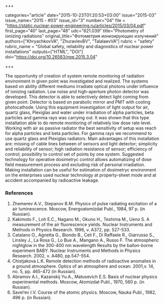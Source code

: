 +++

categories="article"
date="2015-10-23T01:20:53+03:00"
issue="2015-03"
issue_name="2015 - #03"
issue_id="3"
number="04"
file = "https://static.nuclear-power-engineering.ru/articles/2015/03/04.pdf"
first_page="40"
last_page="48"
udc="621.039"
title="Photometry of ionizing radiations"
original_title="Фотометрия ионизирующих излучений"
authors=["KhryachkovVA", "ZhuravlevBV", "TalalaevVA"]
rubric = "safety"
rubric_name = "Global safety, reliability and diagnostics of nuclear power installations"
outputs=["HTML", "DOI"]
doi="https://doi.org/10.26583/npe.2015.3.04"

+++

The opportunity of creation of system remote monitoring of radiation environment in given point was investigated and realized. The systems based on ability different mediums irradiate optical photons under influence of ionizing radiation. Low noise and high-aperture photon detector was developed. This detector is able to selectively detect light coming from given point. Detector is based on parabolic mirror and PMT with cooling photocathode. Using this equipment investigation of light output for air, quartz glass, Plexiglas and water under irradiation of alpha particles, beta particles and gamma rays was carrying out. It was shown that this type installation able to do remote monitoring of relatively low dose rate level. Working with air as passive radiator the best sensitivity of setup was reach for alpha particles and beta particles. For gamma rays we recommend to use quartz glass and Plexiglas radiators. Main advantages of this installation are: missing of cable lines between of sensors and light detector; simplicity and reliability of sensor; high radiation resistance of sensor; efficiency of control; possibility to control set of points by one system. Suggested technology for operative dosimetryc control allows automatizing of dose field measurement process and excluding risk of personal irradiation. Making installation can be useful for estimation of dosimetryc environment on the enterprises used nuclear technology at property-sheet mode and at accident accompanied by radioactive leakage.

### References

1. Zhemerev A.V., Stepanov B.M. Physics of pulse radiating excitation of a air luminescence. Moscow, Energoatomizdat Publ., 1984, 97 p. (in Russian).
2. Kakimoto F., Loh E.C., Nagano M., Okuno H., Teshima M., Ueno S. A measurement of the air fluorescence yields. Nuclear Instruments and Methods in Physics Research. 1996, v. A372, pp. 527-533.
3. Catalano O., Agnetta G., Biondo B., Celi F., Di Raffaele R., Giarrusso S., Linsley J., La Rosa G., Lo Bue A., Mangano A., Russo F. The atmospheric nightglow in the 300-400 nm wavelength Results by the ballon-borne experiment BABY. Nuclear Instruments and Methods in Physics Research. 2002, v. A480, pp.547-554.
4. Chistjakova L.K. Remote detection methods of radioactive anomalies in a ground atmosphere. Optics of an atmosphere and ocean. 2001,v. 14, no. 5, pp. 465-472 (in Russian).
5. Abramov A.I., Kazanskij Yu.A., Matusevich E.S. Basis of nuclear physics experimental methods. Moscow, Atomizdat Publ., 1970, 560 p. (in Russian).
6. Savel‘ev I.V. Course of the atomic physics. Moscow, Nauka Publ., 1982, 496 p. (in Russian).